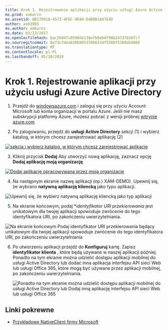 ```yaml
---
title: Krok 1. Rejestrowanie aplikacji przy użyciu usługi Azure Active Directory
ms.prod: xamarin
ms.assetid: 0B17991A-4573-4F6C-9E86-D4B9D1A47E4D
author: asb3993
ms.author: amburns
ms.date: 03/23/2017
ms.openlocfilehash: bac26d47c0500de138efb0ebdf98b247d7b26fcf
ms.sourcegitcommit: 0a72c7dea020b965378b6314f558bf5360dbd066
ms.translationtype: MT
ms.contentlocale: pl-PL
ms.lasthandoff: 05/10/2018
---
```

# <a name="step-1-register-an-app-to-use-azure-active-directory"></a>Krok 1. Rejestrowanie aplikacji przy użyciu usługi Azure Active Directory

1. Przejdź do [windowsazure.com](https://manage.windowsazure.com) i zaloguj się przy użyciu Account Microsoft lub konta organizacji w portalu Azure. Jeśli nie masz subskrypcji platformy Azure, możesz pobrać z wersji próbnej [witrynie azure.com](http://www.azure.com)

2. Po zalogowaniu, przejdź do **usługi Active Directory** sekcji (1) i wybierz katalog, w którym chcesz zarejestrować aplikację (2)

  [ ![](register-images/01.-active-directory-in-azure-portal-sml.jpg "sekcja i wybierz katalog, w którym chcesz zarejestrować aplikację")](register-images/01.-active-directory-in-azure-portal.jpg#lightbox)

3. Kliknij przycisk **Dodaj** Aby utworzyć nową aplikację, zaznacz opcję **Dodaj aplikację moją organizację**

  [ ![](register-images/02.-add-new-application-sml.jpg "Dodaj aplikację opracowywaną przez moją organizację")](register-images/02.-add-new-application.jpg#lightbox)

4. Na następnym ekranie nazwę aplikacji (np.) XAM-DEMO).
  Upewnij się, że wybrano **natywną aplikację kliencką** jako typu aplikacji.

  ![](register-images/03.-app-name.jpg "Upewnij się, że wybierz natywną aplikację kliencką jako typ aplikacji")

5. Na ekranie końcowym, podaj **identyfikator URI przekierowania* jest unikatowym dla twojej aplikacji spowoduje zwrócenie do tego identyfikatora URI, po zakończeniu uwierzytelniania.

  ![](register-images/04.-app-redirect.jpg "Na ekranie końcowym Podaj identyfikator URI przekierowania będący unikatowym dla twojej aplikacji spowoduje zwrócenie do tego identyfikatora URI, po zakończeniu uwierzytelniania")

6. Po utworzeniu aplikacji przejdź do **Konfiguruj** kartę. Zapisz **identyfikator klienta** , które będą używane w naszej aplikacji później. Ponadto na tym ekranie można udzielić dostępu aplikacji mobilnej do usługi Active Directory lub dodać inna aplikacja interfejsu API sieci Web lub usługi Office 365, które mogą być używane przez aplikacji mobilnej, po zakończeniu uwierzytelniania.

    ![](register-images/05.-configure.jpg "Ponadto na tym ekranie można udzielić dostępu aplikacji mobilnej do usługi Active Directory lub Dodaj inną aplikację interfejsu API sieci Web lub usługi Office 365")



## <a name="related-links"></a>Linki pokrewne

- [Przykładowe NativeClient firmy Microsoft](https://github.com/AzureADSamples/NativeClient-MultiTarget-DotNet)
